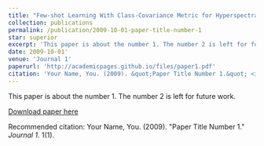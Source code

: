 ```yaml
---
title: "Few-shot Learning With Class-Covariance Metric for Hyperspectral Image Classification"
collection: publications
permalink: /publication/2009-10-01-paper-title-number-1
star: superior
excerpt: 'This paper is about the number 1. The number 2 is left for future work.'
date: 2009-10-01'
venue: 'Journal 1'
paperurl: 'http://academicpages.github.io/files/paper1.pdf'
citation: 'Your Name, You. (2009). &quot;Paper Title Number 1.&quot; <i>Journal 1</i>. 1(1).'
---
```

This paper is about the number 1. The number 2 is left for future work.

[Download paper here](http://academicpages.github.io/files/paper1.pdf)

Recommended citation: Your Name, You. (2009). "Paper Title Number 1." <i>Journal 1</i>. 1(1).